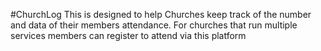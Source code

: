 #ChurchLog
This is designed to help Churches keep track of the number and data of their members attendance. For churches that run multiple services members can register to attend via this platform
